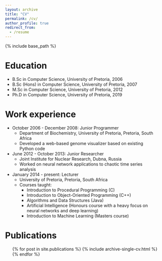 ```yaml
---
layout: archive
title: "CV"
permalink: /cv/
author_profile: true
redirect_from:
  - /resume
---
```


{% include base_path %}

Education
======
* B.Sc in Computer Science, University of Pretoria, 2006
* B.Sc (Hons) in Computer Science, University of Pretoria, 2007
* M.Sc in Computer Science, University of Pretoria, 2012
* Ph.D in Computer Science, University of Pretoria, 2019 

Work experience
======
* October 2006 - December 2008: Junior Programmer
  * Department of Biochemistry, University of Pretoria, Pretoria, South Africa
  * Developed a web-based genome visualizer based on existing Python code
* June 2012 - October 2013: Junior Researcher 
  * Joint Institute for Nuclear Research, Dubna, Russia
  * Worked on neural network applications to chaotic time series analysis
* January 2014 - present: Lecturer
  * University of Pretoria, Pretoria, South Africa
  * Courses taught: 
    * Introduction to Procedural Programming (C)
    * Introduction to Object-Oriented Programming (C++)
    * Algorithms and Data Structures (Java)
    * Artificial Intelligence (Honours course with a heavy focus on neural networks and deep learning)
    * Introduction to Machine Learning (Masters course)
  
Publications
======
  <ul>{% for post in site.publications %}
    {% include archive-single-cv.html %}
  {% endfor %}</ul>
  

